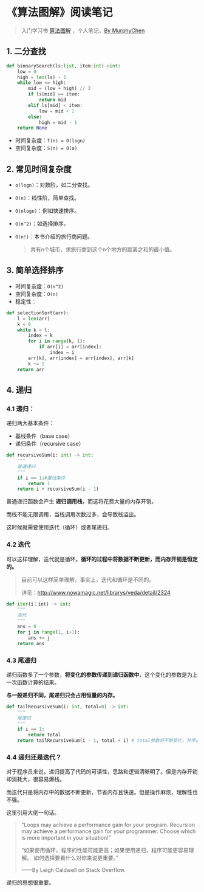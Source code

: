 # 《算法图解》阅读笔记

> 入门学习书 [算法图解](https://book.douban.com/subject/26979890/) ，个人笔记，[By MurphyChen](https://github.com/hacker-c)

## 1. 二分查找

```python
def binnarySearch(ls:list, item:int)->int:
    low = 0
    high = len(ls) - 1
    while low <= high:
        mid = (low + high) // 2
        if ls[mid] == item:
            return mid
        elif ls[mid] < item:
            low = mid + 1
        else:
            high = mid - 1
    return None
```

+ 时间复杂度：`T(n) = O(logn)`
+ 空间复杂度：`S(n) = O(a)`

## 2. 常见时间复杂度

+ `o(logn)`：对数阶，如二分查找。

+ `O(n)`：线性阶，简单查找。

+ `O(nlogn)`：例如快速排序。

+ `O(n^2)`：如选择排序。

+ `O(n!)`：本书介绍的旅行商问题。

  > 共有n个城市，求旅行商到这个n个地方的距离之和的最小值。

## 3. 简单选择排序

+ 时间复杂度：`O(n^2)`
+ 空间复杂度：`O(n)`
+ 稳定性：

```python
def selectionSort(arr):
    l = len(arr)
    k = 0
    while k < l:
        index = k
        for i in range(k, l):
            if arr[i] < arr[index]:
                index = i
        arr[k], arr[index] = arr[index], arr[k]
        k += 1
    return arr
```

## 4. 递归

### 4.1 递归：

递归两大基本条件：

- 基线条件（base case）
- 递归条件（recursive case）

```python
def recursiveSum(i: int) -> int:
    """
    普通递归
    """
    if i == 1:#基线条件
        return 1
    return i + recursiveSum(i - 1)
```

普通递归函数会产生 **递归调用栈**，而这将花费大量的内存开销。

而栈不能无限调用，当栈调用次数过多，会导致栈溢出。

这时候就需要使用迭代（循环）或者尾递归。

### 4.2 迭代

可以这样理解，迭代就是循环。**循环的过程中将数据不断更新，而内存开销是恒定的。**

> 目前可以这样简单理解，事实上，迭代和循环是不同的。
>
> 详见：http://www.nowamagic.net/librarys/veda/detail/2324

```python
def iter(i：int) -> int:
    """
    迭代
    """
    ans = 0
    for j in range(1, i+1):
        ans += j
    return ans
```

### 4.3 尾递归

递归函数多了一个参数，**将变化的参数传递到递归函数中**，这个变化的参数是为上一次函数计算的结果。

**与一般递归不同，尾递归只会占用恒量的内存。**

```python
def tailRecursiveSum(i: int, total=0) -> int:
    """
    尾递归
    """
    if i == 1:
        return total
    return tailRecursiveSum(i - 1, total + i) # total参数将不断变化，并传递到递归函数中
```

### 4.4 递归还是迭代？

对于程序员来说，递归提高了代码的可读性，思路和逻辑清晰明了。但是内存开销却消耗大，很容易爆栈。

而迭代只是将内存中的数据不断更新，节省内存且快速。但是操作麻烦，理解性也不强。

这里引用大佬一句话。

> "Loops may achieve a performance gain for your program. Recursion may achieve a performance gain for your programmer. Choose which is more important in your situation!"
>
> “如果使用循环，程序的性能可能更高；如果使用递归，程序可能更容易理解。
> 如何选择要看什么对你来说更重要。”
>
> ——By Leigh Caldwell on Stack Overflow.

递归的思想很重要。